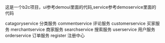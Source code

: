 这是一个b2c项目，ui参考demoui里面的代码,service参考demoservice里面的代码

catagoryservice 分类服务
commentservice 评论服务
customerservice 买家服务
merchantservice 商家服务
searchservice 搜索服务
userservice 用户服务
orderservice 订单服务
register 注册中心
